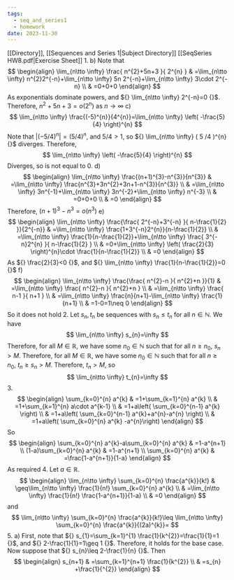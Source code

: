 ```yaml
---
tags:
  - seq_and_series1
  - homework
date: 2023-11-30
---
```

[[Directory]], [[Sequences and Series 1|Subject Directory]]
[[SeqSeries HW8.pdf|Exercise Sheet]]
1. 
b)
Note that
$$
\begin{align}
 \lim_{n\tto \infty} \frac{ n^{2}+5n+3 }{ 2^{n} } & =\lim_{n\tto \infty} n^{2}2^{-n}+\lim_{n\tto \infty} 5n 2^{-n}+\lim_{n\tto \infty} 3\cdot  2^{-n}   \\
 & =0+0+0
 \end{align}
$$
As exponentials dominate powers, and ${} \lim_{n\tto \infty} 2^{-n}=0 {}$. 
Therefore, ${} n^{2}+5n+3=o(2^{n}) {}$ as ${} n\to{}\infty {}$
c)
$$
\lim_{n\tto \infty} \frac{(-5)^{n}}{4^{n}}=\lim_{n\tto \infty} \left( -\frac{5}{4} \right)^{n}
$$
Note that ${} |(-5 /4)^{n}|=\left( 5 /4 \right)^{n} {}$, and ${} 5 /4 >1 {}$, so ${} \lim_{n\tto \infty} ( 5 /4 )^{n} {}$ diverges. Therefore,
$$
\lim_{n\tto \infty} \left( -\frac{5}{4} \right)^{n}
$$
Diverges, so is not equal to $0$.
d)
$$
\begin{align}
 \lim_{n\tto \infty} \frac{(n+1)^{3}-n^{3}}{n^{3}}  & =\lim_{n\tto \infty} \frac{n^{3}+3n^{2}+3n+1-n^{3}}{n^{3}}   \\
 & =\lim_{n\tto \infty} 3n^{-1}+\lim_{n\tto \infty} 3n^{-2}+\lim_{n\tto \infty} n^{-3} \\
 & =0+0+0 \\
 & =0
 \end{align}
$$
Therefore, ${} (n+1)^{3}-n^{3}=o(n^{3}) {}$
e)
$$
\begin{align}
 \lim_{n\tto \infty} \frac{\frac{ 2^{-n}+3^{-n} }{ n-\frac{1}{2} }}{2^{-n}}  & =\lim_{n\tto \infty} \frac{1+3^{-n}2^{n}}{n-\frac{1}{2}}  \\
 & =\lim_{n\tto \infty} \frac{1}{n-\frac{1}{2}}+\lim_{n\tto \infty} \frac{ 3^{-n}2^{n} }{ n-\frac{1}{2} }  \\
 & =0+\lim_{n\tto \infty} \left(  \frac{2}{3}  \right)^{n}\cdot \frac{1}{n-\frac{1}{2}} \\
 & =0
 \end{align} 
$$
As ${} \frac{2}{3}<0 {}$, and ${} \lim_{n\tto \infty} \frac{1}{n-\frac{1}{2}}=0 {}$
f)
$$
\begin{align}
 \lim_{n\tto \infty} \frac{\frac{ n^{2}-n }{ n^{2}+n }}{1}  & =\lim_{n\tto \infty} \frac{ n^{2}-n }{ n^{2}+n }  \\
 & =\lim_{n\tto \infty} \frac{ n-1 }{ n+1 } \\
 & =\lim_{n\tto \infty} \frac{n}{n+1}-\lim_{n\tto \infty} \frac{1}{n+1} \\
 & =1-0=1\neq 0
 \end{align} 
$$
So it does not hold
2. 
Let ${} s_{n},\, t_{n} {}$ be sequences with ${} s_{n}\leq t_{n} {}$ for all ${} n \in \mathbb{N} {}$. We have
$$
\lim_{n\tto \infty} s_{n}=\infty
$$
Therefore, for all $M \in \mathbb{R} {}$, we have some ${} n_{0} \in \mathbb{N} {}$ such that for all ${} n\geq n_{0} {}$, ${} s_{n}>M {}$. Therefore, for all ${} M \in \mathbb{R} {}$, we have some ${} n_{0} \in \mathbb{N} {}$ such that for all $n\geq n_{0}$, ${} t_{n}\geq s_{n}>M {}$. Therefore, $t_{n}>M$, so 
$$
\lim_{n\tto \infty} t_{n}=\infty
$$
3. 
$$
\begin{align}
 \sum_{k=0}^{n} a^{k} & =1+\sum_{k=1}^{n} a^{k}   \\
 & =1+\sum_{k=1}^{n} a\cdot a^{k-1} \\
 & =1+a\left( \sum_{k=0}^{n-1} a^{k} \right) \\
 & =1+a\left( \sum_{k=0}^{n-1} a^{k}+a^{n}-a^{n} \right) \\
 & =1+a\left( \sum_{k=0}^{n} a^{k} -a^{n}\right)
 \end{align}
$$
So
$$
\begin{align}
 \sum_{k=0}^{n} a^{k}-a\sum_{k=0}^{n} a^{k} & =1-a^{n+1}   \\
 (1-a)\sum_{k=0}^{n} a^{k} & =1-a^{n+1} \\
\sum_{k=0}^{n} a^{k} & =\frac{1-a^{n+1}}{1-a} 
 \end{align}
$$
As required
4. 
Let ${} a \in \mathbb{R} {}$. 
$$
\begin{align}
 \lim_{n\tto \infty} \sum_{k=0}^{n} \frac{a^{k}}{k!} & \geq\lim_{n\tto \infty} \frac{1}{n!} \sum_{k=0}^{n} a^{k}   \\
 & =\lim_{n\tto \infty} \frac{1}{n!} \frac{1-a^{n+1}}{1-a}  \\
 & =0
 \end{align}
$$
and
$$
\lim_{n\tto \infty} \sum_{k=0}^{n} \frac{a^{k}}{k!}\leq \lim_{n\tto \infty} \sum_{k=0}^{n} \frac{a^{k}}{(2a)^{k}}=
$$
5. 
a) 
First, note that ${} s_{1}=\sum_{k=1}^{1} \frac{1}{k^{2}}=\frac{1}{1}=1 {}$, and ${} 2-\frac{1}{1}=1\geq 1 {}$. Therefore, it holds for the base case. Now suppose that ${} s_{n}\leq 2-\frac{1}{n} {}$. Then 
$$
\begin{align}
 s_{n+1} & =\sum_{k=1}^{n+1} \frac{1}{k^{2}}   \\
 & =s_{n} +\frac{1}{^{2}}
 \end{align}
$$